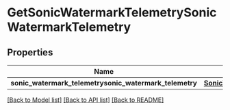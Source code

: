 # GetSonicWatermarkTelemetrySonicWatermarkTelemetry

## Properties
Name | Type | Description | Notes
------------ | ------------- | ------------- | -------------
**sonic_watermark_telemetrysonic_watermark_telemetry** | [**SonicWatermarkTelemetrySonicWatermarkTelemetrySonicwatermarktelemetrysonicwatermarktelemetry**](SonicWatermarkTelemetrySonicWatermarkTelemetrySonicwatermarktelemetrysonicwatermarktelemetry.md) |  | [optional] 

[[Back to Model list]](../README.md#documentation-for-models) [[Back to API list]](../README.md#documentation-for-api-endpoints) [[Back to README]](../README.md)


